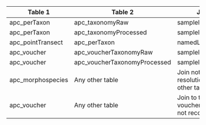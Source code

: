 |Table 1|Table 2|Join by field(s)|
|------------------------|------------------------|-------------------------------|
apc_perTaxon|apc_taxonomyRaw|sampleID
apc_perTaxon|apc_taxonomyProcessed|sampleID
apc_pointTransect|apc_perTaxon|namedLocation,pointNumber
apc_voucher|apc_voucherTaxonomyRaw|sampleID
apc_voucher|apc_voucherTaxonomyProcessed|sampleID
apc_morphospecies|Any other table|Join not recommended. Data resolution does not match other tables.
apc_voucher|Any other table|Join to tables other than the voucher taxonomy tables is not recommended.
